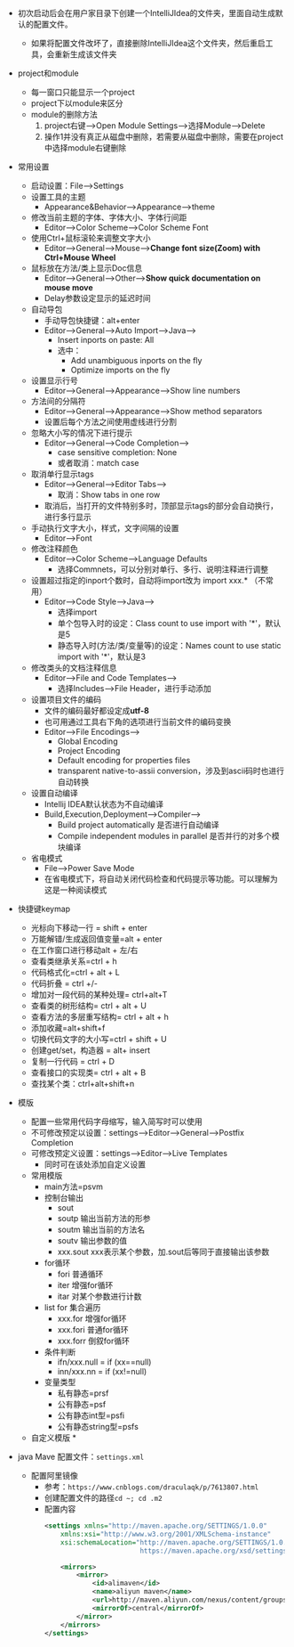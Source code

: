 * 初次启动后会在用户家目录下创建一个IntelliJIdea的文件夹，里面自动生成默认的配置文件。
    * 如果将配置文件改坏了，直接删除IntelliJIdea这个文件夹，然后重启工具，会重新生成该文件夹
* project和module
    * 每一窗口只能显示一个project
    * project下以module来区分
    * module的删除方法
        1. project右键-->Open Module Settings-->选择Module-->Delete
        2. 操作1并没有真正从磁盘中删除，若需要从磁盘中删除，需要在project中选择module右键删除
* 常用设置
    * 启动设置：File-->Settings
    * 设置工具的主题
        * Appearance&Behavior-->Appearance-->theme
    * 修改当前主题的字体、字体大小、字体行间距
        * Editor-->Color Scheme-->Color Scheme Font
    * 使用Ctrl+鼠标滚轮来调整文字大小
        * Editor-->General-->Mouse-->**Change font size(Zoom) with Ctrl+Mouse Wheel**
    * 鼠标放在方法/类上显示Doc信息
        * Editor-->General-->Other-->**Show quick documentation on mouse move**
        * Delay参数设定显示的延迟时间
    * 自动导包
        * 手动导包快捷键：alt+enter
        * Editor-->General-->Auto Import-->Java-->
            * Insert inports on paste: All
            * 选中：
                * Add unambiguous inports on the fly
                * Optimize imports on the fly
    * 设置显示行号
        * Editor-->General-->Appearance-->Show line numbers
    * 方法间的分隔符
        * Editor-->General-->Appearance-->Show method separators
        * 设置后每个方法之间使用虚线进行分割
    * 忽略大小写的情况下进行提示
        * Editor-->General-->Code Completion-->
            * case sensitive completion: None
            * 或者取消：match case
    * 取消单行显示tags
        * Editor-->General-->Editor Tabs-->
            * 取消：Show tabs in one row
        * 取消后，当打开的文件特别多时，顶部显示tags的部分会自动换行，进行多行显示
    * 手动执行文字大小，样式，文字间隔的设置
        * Editor-->Font
    * 修改注释颜色
        * Editor-->Color Scheme-->Language Defaults
            * 选择Commnets，可以分别对单行、多行、说明注释进行调整
    * 设置超过指定的inport个数时，自动将import改为 import xxx.* （不常用）
        * Editor-->Code Style-->Java-->
            * 选择import
            * 单个包导入时的设定：Class count to use import with '*'，默认是5
            * 静态导入时(方法/类/变量等)的设定：Names count to use static import with '*'，默认是3
    * 修改类头的文档注释信息
        * Editor-->File and Code Templates-->
            * 选择Includes-->File Header，进行手动添加
    * 设置项目文件的编码
        * 文件的编码最好都设定成**utf-8**
        * 也可用通过工具右下角的选项进行当前文件的编码变换
        * Editor-->File Encodings-->
            * Global Encoding
            * Project Encoding 
            * Default encoding for properties files
            * transparent native-to-assii conversion，涉及到ascii码时也进行自动转换
    * 设置自动编译 
        * Intellij IDEA默认状态为不自动编译
        * Build,Execution,Deployment-->Compiler-->
            * Build project automatically 是否进行自动编译
            * Compile independent modules in parallel 是否并行的对多个模块编译
    * 省电模式
        * File-->Power Save Mode
        * 在省电模式下，将自动关闭代码检查和代码提示等功能。可以理解为这是一种阅读模式

* 快捷键keymap
    * 光标向下移动一行 = shift + enter
    * 万能解错/生成返回值变量=alt + enter
    * 在工作窗口进行移动alt + 左/右
    * 查看类继承关系=ctrl + h
    * 代码格式化=ctrl + alt + L
    * 代码折叠 = ctrl +/-
    * 增加对一段代码的某种处理= ctrl+alt+T
    * 查看类的树形结构= ctrl + alt + U
    * 查看方法的多层重写结构= ctrl + alt + h
    * 添加收藏=alt+shift+f
    * 切换代码文字的大小写=ctrl + shift + U
    * 创建get/set，构造器 = alt+ insert
    * 复制一行代码 = ctrl + D
    * 查看接口的实现类= ctrl + alt + B
    * 查找某个类：ctrl+alt+shift+n
* 模版
    * 配置一些常用代码字母缩写，输入简写时可以使用
    * 不可修改预定以设置：settings-->Editor-->General-->Postfix Completion
    * 可修改预定义设置：settings-->Editor-->Live Templates
        * 同时可在该处添加自定义设置
    * 常用模版
        * main方法=psvm
        * 控制台输出
            * sout
            * soutp 输出当前方法的形参 
            * soutm 输出当前的方法名
            * soutv 输出参数的值
            * xxx.sout xxx表示某个参数，加.sout后等同于直接输出该参数
        * for循环
            * fori 普通循环
            * iter 增强for循环 
            * itar 对某个参数进行计数
        * list for 集合遍历
            * xxx.for 增强for循环
            * xxx.fori 普通for循环
            * xxx.forr 倒叙for循环
        * 条件判断
            * ifn/xxx.null = if (xx==null)
            * inn/xxx.nn = if (xx!=null)
        * 变量类型
            * 私有静态=prsf
            * 公有静态=psf
            * 公有静态int型=psfi
            * 公有静态string型=psfs
    * 自定义模版
        * 

* java Mave 配置文件：`settings.xml`
    * 配置阿里镜像
        * 参考：`https://www.cnblogs.com/draculaqk/p/7613807.html`
        * 创建配置文件的路径`cd ~; cd .m2` 
        * 配置内容
            ```xml
            <settings xmlns="http://maven.apache.org/SETTINGS/1.0.0"
                xmlns:xsi="http://www.w3.org/2001/XMLSchema-instance"
                xsi:schemaLocation="http://maven.apache.org/SETTINGS/1.0.0
                                    https://maven.apache.org/xsd/settings-1.0.0.xsd">
            
                <mirrors>
                    <mirror> 
                        <id>alimaven</id> 
                        <name>aliyun maven</name> 
                        <url>http://maven.aliyun.com/nexus/content/groups/public/</url> 
                        <mirrorOf>central</mirrorOf>         
                    </mirror> 
                </mirrors>
            </settings>
            ```